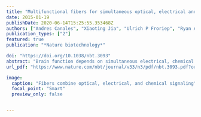 ```yaml
---
title: "Multifunctional fibers for simultaneous optical, electrical and chemical interrogation of neural circuits in vivo"
date: 2015-01-19
publishDate: 2020-06-14T15:25:55.353468Z
authors: ["Andres Canales", "Xiaoting Jia", "Ulrich P Froriep", "Ryan A Koppes", "Christina Tringides", "Jennifer Selvidge", "Chi Lu", "Chong Hou", "Lei Wei", "Yoel Fink", "Polina Anikeeva"]
publication_types: ["2"]
featured: true
publication: "*Nature biotechnology*"

doi: "https://doi.org/10.1038/nbt.3093"
abstract: "Brain function depends on simultaneous electrical, chemical and mechanical signaling at the cellular level. This multiplicity has confounded efforts to simultaneously measure or modulate these diverse signals in vivo. Here we present fiber probes that allow for simultaneous optical stimulation, neural recording and drug delivery in behaving mice with high resolution. These fibers are fabricated from polymers by means of a thermal drawing process that allows for the integration of multiple materials and interrogation modalities into neural probes. Mechanical, electrical, optical and microfluidic measurements revealed high flexibility and functionality of the probes under bending deformation. Long-term in vivo recordings, optogenetic stimulation, drug perturbation and analysis of tissue response confirmed that our probes can form stable brain-machine interfaces for at least 2 months. We expect that our multifunctional fibers will permit more detailed manipulation and analysis of neural circuits deep in the brain of behaving animals than achievable before."
url_pdf: "https://www.nature.com/nbt/journal/v33/n3/pdf/nbt.3093.pdf?origin=ppub"

image:
  caption: "Fibers combine optical, electrical, and chemical signaling"
  focal_point: "Smart"
  preview_only: false


---
```


